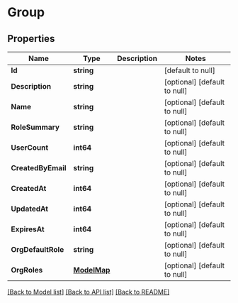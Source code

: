 # Group

## Properties
Name | Type | Description | Notes
------------ | ------------- | ------------- | -------------
**Id** | **string** |  | [default to null]
**Description** | **string** |  | [optional] [default to null]
**Name** | **string** |  | [optional] [default to null]
**RoleSummary** | **string** |  | [optional] [default to null]
**UserCount** | **int64** |  | [optional] [default to null]
**CreatedByEmail** | **string** |  | [optional] [default to null]
**CreatedAt** | **int64** |  | [optional] [default to null]
**UpdatedAt** | **int64** |  | [optional] [default to null]
**ExpiresAt** | **int64** |  | [optional] [default to null]
**OrgDefaultRole** | **string** |  | [optional] [default to null]
**OrgRoles** | [**ModelMap**](interface{}.md) |  | [optional] [default to null]

[[Back to Model list]](../README.md#documentation-for-models) [[Back to API list]](../README.md#documentation-for-api-endpoints) [[Back to README]](../README.md)

